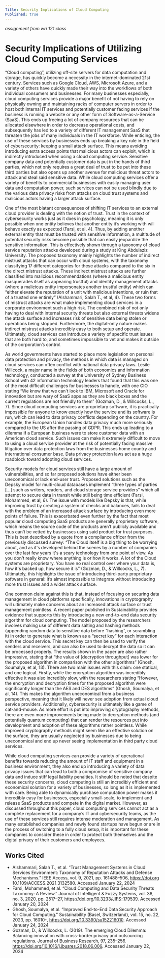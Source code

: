 ```yaml
---
Title: Security Implications of Cloud Computing
Published: true
---
```


_assignment from wri 121 class_

# Security Implications of Utilizing Cloud Computing Services

“Cloud computing”, utilizing off-site servers for data computation and storage, has quickly become a necessity in the internet-dominated 21st century. Services such as Google Cloud, AWS, Microsoft Azure, and a variety of others have quickly made their way into the workflows of both individual consumers and businesses. For many businesses especially, cloud computing services provide a major benefit of not having to rely on physically owning and maintaining racks of computer servers in order to host both internal IT services and potentially customer facing services if the business is running a website or any other form of Software-as-a-Service (SaaS). This ends up freeing a lot of company resources that can be allocated elsewhere in order to decrease operational costs, and subsequently has led to a variety of different IT management SaaS that threaten the jobs of many individuals in the IT workforce. While enticing, the use of these services by businesses ends up breaking a key rule in the field of cybersecurity: keeping a small attack surface. This means avoiding introducing extra access points that malicious actors can exploit, which is indirectly introduced when using a cloud computing service. Sensitive company data and potentially customer data is put in the hands of third parties, which not only requires a great deal of trust to be put into these third parties but also opens up another avenue for malicious threat actors to attack and steal said sensitive data. While cloud computing services offer a variety of benefits to commercial businesses with easily managing user data and computation power, such services can not be used blindly due to the various data privacy risks from attacks on cloud trust systems and malicious actors having a larger attack surface.

One of the most blatant consequences of shifting IT services to an external cloud provider is dealing with the notion of trust. Trust in the context of cybersecurity works just as it does in psychology, meaning it is only possible when one entity believes that another entity it’s working with will behave exactly as expected (Farsi, et al, 4). Thus, by adding another external entity that must be trusted with sensitive information, a multitude of potential security risks become possible that can easily jeopardize the sensitive information. This is effectively shown through a taxonomy of cloud service reputation attacks developed during a study at King Abdulaziz University. The proposed taxonomy mainly highlights the number of indirect mistrust attacks that can occur with cloud systems, with the taxonomy classifying 17 different categories for these attacks compared to the six in the direct mistrust attacks. These indirect mistrust attacks are further classified into malicious recommendations (where a malicious entity masquerades itself as appearing trustful) and identity management attacks (where a malicious entity impersonates another trustful entity) which can “either elevate the reputation of a unit with malicious intentions, or ruin that of a trusted one entirely” (Alshammari, Salah T., et al, 4). These two forms of mistrust attacks are what make implementing cloud services in a corporate environment such a high risk. The combined risk of not only having to deal with internal security threats but also external threats widens the attack surface and increases risk of sensitive data being stolen or operations being stopped. Furthermore, the digital-only nature makes indirect mistrust attacks incredibly easy to both setup and operate. Ultimately, cloud services can introduce a variety of specific trust issues that are both hard to, and sometimes impossible to vet and makes it outside of the corporation’s control.

As world governments have started to place more legislation on personal data protection and privacy, the methods in which data is managed on cloud services can often conflict with national data privacy laws. Lesile Willcock, a major name in the fields of both economics and information technology, conducted a survey at the University of Sydney Business School with 42 information technology leaders that found that this was one of the most difficult challenges for businesses to handle, with one CIO stating “We know that we can't look to IBM, Microsoft and Oracle for innovation but are wary of SaaS apps as they are black boxes and the current regulations are not friendly to them” (Gozman, D., & Willcocks, L., 7). Since cloud computing services are proprietary software, it is practically impossible for anyone to know exactly how the service and its software is run, which can lead to data privacy conflicts depending on the country. For example, the European Union handles data privacy much more seriously compared to the US after the passing of GDPR. This ends up leading to a dilemma if a European business were to store customer data with an American cloud service. Such issues can make it extremely difficult to move to using a cloud service provider at the risk of potentially facing massive litigation over data protection laws from the businesses home country and international consumer base. Data privacy protection laws act as a huge roadblock toward adopting cloud services.

Security models for cloud services still have a large amount of vulnerabilities, and so far proposed solutions have either been uneconomical or lack end-user trust. Proposed solutions such as the Depsky model for multi-cloud databases implement “three types of parties [...] such as writers, readers, and cloud storage service providers” which all attempt to secure data in transit while still being time efficient (Farsi, Mohammed, et al, 6). The issue with models like Depsky is that, while improving trust by creating a system of checks and balances, fails to deal with the problem of an increased attack surface by introducing even more points of failure. This is exacerbated even further by the fact that most popular cloud computing SaaS products are generally proprietary software, which means the source code of the products aren’t publicly available and thus can’t be vetted by businesses using said product for trust purposes. This is best described by a quote from a compliance officer from the previously discussed survey: “The Cloud itself is a big thing to be worrying about, and as it's developed behind the scenes by a number of companies over the last few years it's a scary technology from one point of view. As you don't really know where anything is or how it works. A lot of the Cloud systems are proprietary. You have no real control over where your data is, how it's backed up, how secure it is” (Gozman, D., & Willcocks, L., 7). Ultimately, this highlights the issue of introducing third-party proprietary software in general: it’s almost impossible to integrate without introducing more trust issues and a wider attack surface. 

One common claim against this is that, instead of focusing on securing data management in cloud platforms specifically, innovations in cryptography will ultimately make concerns about an increased attack surface or trust management pointless. A recent paper published in Sustainability provides evidence that supports this by introducing a new end-to-end data security algorithm for cloud computing. The model proposed by the researchers involves making use of different data salting and hashing methods (appending random data to sensitive data before “hashing”, or scrambling it) in order to generate what is known as a “secret key” for each interaction with the cloud service. This secret key can then be used to verify the senders and receivers, and can also be used to decrypt the data so it can be processed properly. The results shown in the paper are also rather impressive, stating that “the value of [decryption throughput] was lower for the proposed algorithm in comparison with the other algorithms” (Ghosh, Soumalya, et al, 13). There are two main issues with this claim: one statical, and one logical. Firstly, while the encryption algorithm was incredibly effective it was also incredibly slow, with the researchers stating “However, the encryption and decryption times for the proposed algorithm were significantly longer than the AES and DES algorithms” (Ghosh, Soumalya, et al, 14). This makes the algorithm uneconomical from a business perspective, meaning that it likely will never see adoption from actual cloud service providers. Additionally, cybersecurity is ultimately like a game of cat-and-mouse. As more effort is put into improving cryptography methods, there are even more improvements being made to decryption methods (and potentially quantum computing) that can render the resources put into development and adoption of these algorithms rather pointless. While improved cryptography methods might seem like an effective solution on the surface, they are usually neglected by businesses due to being uneconomical and end up never seeing implementation in third party cloud services.

While cloud computing services can provide a variety of operational benefits towards reducing the amount of IT staff and equipment in a business environment, they also end up introducing a variety of data privacy issues that can lead to both a compromise of sensitive company data and induce stiff legal liability penalties. It should be noted that despite these security concerns, cloud computing is still an incredibly efficient and economical solution for a variety of businesses, so long as it is implemented with care. Being able to dynamically purchase computation power makes it incredibly easy for businesses, especially small-scale, to implement and release SaaS products and compete in the digital market. However, as discussed throughout this paper, cloud computing services cannot act as a complete replacement for a company’s IT and cybersecurity teams, as the use of these services still requires intense moderation and management. As many established companies and newly found startups have begun or are in the process of switching to a fully cloud setup, it is important for these companies to consider these in order to protect both themselves and the digital privacy of their customers and employees.


## Works Cited
- Alshammari, Salah T., et al. “Trust Management Systems in Cloud Services Environment: Taxonomy of Reputation Attacks and Defense Mechanisms.” IEEE Access, vol. 9, 2021, pp. 161488–506, https://doi.org 10.1109/ACCESS.2021.3132580. Accessed January 22, 2024
- Farsi, Mohammed, et al. “Cloud Computing and Data Security Threats Taxonomy: A Review.” Journal of Intelligent & Fuzzy Systems, vol. 38, no. 3, 2020, pp. 2517–27, https://doi.org/10.3233/JIFS-179539. Accessed January 20, 2024
- Ghosh, Soumalya, et al. “Improved End-to-End Data Security Approach for Cloud Computing.” Sustainability (Basel, Switzerland), vol. 15, no. 22, 2023, pp. 16010-, https://doi.org/10.3390/su152216010. Accessed January 24, 2024
- Gozman, D., & Willcocks, L. (2019). The emerging Cloud Dilemma: Balancing innovation with cross-border privacy and outsourcing regulations. Journal of Business Research, 97, 235–256. https://doi.org/10.1016/j.jbusres.2018.06.006. Accessed January 22, 2024